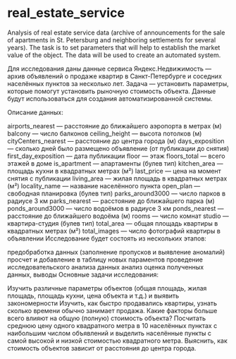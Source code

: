 # real_estate_service
Analysis of real estate service data (archive of announcements for the sale of apartments in St. Petersburg and neighboring settlements for several years). The task is to set parameters that will help to establish the market value of the object. The data will be used to create an automated system. 

Для исследования даны данные сервиса Яндекс.Недвижимость — архив объявлений о продаже квартир в Санкт-Петербурге и соседних населённых пунктов за несколько лет. Задача — установить параметры, которые помогут установить рыночную стоимость объекта. Данные будут использоваться для создания автоматизированной системы.

Описание данных:

airports_nearest — расстояние до ближайшего аэропорта в метрах (м)
balcony — число балконов
ceiling_height — высота потолков (м)
cityCenters_nearest — расстояние до центра города (м)
days_exposition — сколько дней было размещено объявление (от публикации до снятия)
first_day_exposition — дата публикации
floor — этаж
floors_total — всего этажей в доме
is_apartment — апартаменты (булев тип)
kitchen_area — площадь кухни в квадратных метрах (м²)
last_price — цена на момент снятия с публикации
living_area — жилая площадь в квадратных метрах (м²)
locality_name — название населённого пункта
open_plan — свободная планировка (булев тип)
parks_around3000 — число парков в радиусе 3 км
parks_nearest — расстояние до ближайшего парка (м)
ponds_around3000 — число водоёмов в радиусе 3 км
ponds_nearest — расстояние до ближайшего водоёма (м)
rooms — число комнат
studio — квартира-студия (булев тип)
total_area — общая площадь квартиры в квадратных метрах (м²)
total_images — число фотографий квартиры в объявлении
Исследование будет состоять из нескольких этапов:

предобработка данных (заполнение пропусков и выявление аномалий)
просчет и добавление в таблицу новых параментов
проведение исследовательского анализа данных
анализ оценка полученных данных, выводы
Основные задачи исследования:

Изучить различные параметры объектов (общая площадь, жилая площадь, площадь кухни, цена объекта и т.д.) и выявить закономерности
Изучить, как быстро продавались квартиры, узнать сколько времени обычно занимает продажа.
Какие факторы больше всего влияют на общую (полную) стоимость объекта?
Посчитать среднюю цену одного квадратного метра в 10 населённых пунктах с наибольшим числом объявлений и выделить населённые пункты с самой высокой и низкой стоимостью квадратного метра.
Выяснить, как стоимость объектов зависит от расстояния до центра города.

